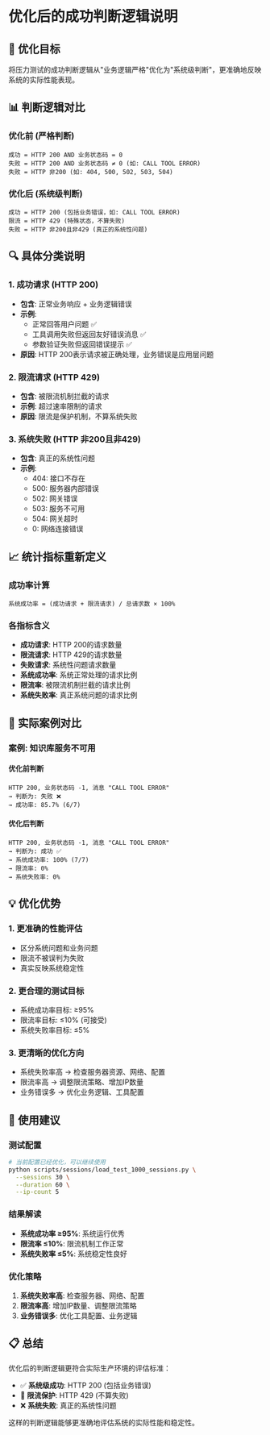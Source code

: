 # 优化后的成功判断逻辑说明

## 🎯 优化目标

将压力测试的成功判断逻辑从"业务逻辑严格"优化为"系统级判断"，更准确地反映系统的实际性能表现。

## 📊 判断逻辑对比

### 优化前 (严格判断)
```
成功 = HTTP 200 AND 业务状态码 = 0
失败 = HTTP 200 AND 业务状态码 ≠ 0 (如: CALL TOOL ERROR)
失败 = HTTP 非200 (如: 404, 500, 502, 503, 504)
```

### 优化后 (系统级判断)
```
成功 = HTTP 200 (包括业务错误，如: CALL TOOL ERROR)
限流 = HTTP 429 (特殊状态，不算失败)
失败 = HTTP 非200且非429 (真正的系统性问题)
```

## 🔍 具体分类说明

### 1. 成功请求 (HTTP 200)
- **包含**: 正常业务响应 + 业务逻辑错误
- **示例**: 
  - 正常回答用户问题 ✅
  - 工具调用失败但返回友好错误消息 ✅
  - 参数验证失败但返回错误提示 ✅
- **原因**: HTTP 200表示请求被正确处理，业务错误是应用层问题

### 2. 限流请求 (HTTP 429)
- **包含**: 被限流机制拦截的请求
- **示例**: 超过速率限制的请求
- **原因**: 限流是保护机制，不算系统失败

### 3. 系统失败 (HTTP 非200且非429)
- **包含**: 真正的系统性问题
- **示例**:
  - 404: 接口不存在
  - 500: 服务器内部错误
  - 502: 网关错误
  - 503: 服务不可用
  - 504: 网关超时
  - 0: 网络连接错误

## 📈 统计指标重新定义

### 成功率计算
```
系统成功率 = (成功请求 + 限流请求) / 总请求数 × 100%
```

### 各指标含义
- **成功请求**: HTTP 200的请求数量
- **限流请求**: HTTP 429的请求数量  
- **失败请求**: 系统性问题请求数量
- **系统成功率**: 系统正常处理的请求比例
- **限流率**: 被限流机制拦截的请求比例
- **系统失败率**: 真正系统问题的请求比例

## 🎯 实际案例对比

### 案例: 知识库服务不可用

#### 优化前判断
```
HTTP 200, 业务状态码 -1, 消息 "CALL TOOL ERROR"
→ 判断为: 失败 ❌
→ 成功率: 85.7% (6/7)
```

#### 优化后判断  
```
HTTP 200, 业务状态码 -1, 消息 "CALL TOOL ERROR"
→ 判断为: 成功 ✅
→ 系统成功率: 100% (7/7)
→ 限流率: 0%
→ 系统失败率: 0%
```

## 💡 优化优势

### 1. 更准确的性能评估
- 区分系统问题和业务问题
- 限流不被误判为失败
- 真实反映系统稳定性

### 2. 更合理的测试目标
- 系统成功率目标: ≥95%
- 限流率目标: ≤10% (可接受)
- 系统失败率目标: ≤5%

### 3. 更清晰的优化方向
- 系统失败率高 → 检查服务器资源、网络、配置
- 限流率高 → 调整限流策略、增加IP数量
- 业务错误多 → 优化业务逻辑、工具配置

## 🔧 使用建议

### 测试配置
```bash
# 当前配置已经优化，可以继续使用
python scripts/sessions/load_test_1000_sessions.py \
  --sessions 30 \
  --duration 60 \
  --ip-count 5
```

### 结果解读
- **系统成功率 ≥95%**: 系统运行优秀
- **限流率 ≤10%**: 限流机制工作正常
- **系统失败率 ≤5%**: 系统稳定性良好

### 优化策略
1. **系统失败率高**: 检查服务器、网络、配置
2. **限流率高**: 增加IP数量、调整限流策略
3. **业务错误多**: 优化工具配置、业务逻辑

## 📋 总结

优化后的判断逻辑更符合实际生产环境的评估标准：
- ✅ **系统级成功**: HTTP 200 (包括业务错误)
- 🚫 **限流保护**: HTTP 429 (不算失败)
- ❌ **系统失败**: 真正的系统性问题

这样的判断逻辑能够更准确地评估系统的实际性能和稳定性。

